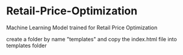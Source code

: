 # Retail-Price-Optimization
Machine Learning Model trained for Retail Price Optimization

create a folder by name "templates" and copy the index.html file into templates folder

